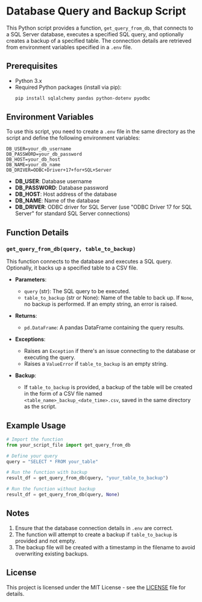 
# Database Query and Backup Script

This Python script provides a function, `get_query_from_db`, that connects to a SQL Server database, executes a specified SQL query, and optionally creates a backup of a specified table. The connection details are retrieved from environment variables specified in a `.env` file.

## Prerequisites

- Python 3.x
- Required Python packages (install via pip):
  ```bash
  pip install sqlalchemy pandas python-dotenv pyodbc
  ```

## Environment Variables

To use this script, you need to create a `.env` file in the same directory as the script and define the following environment variables:

```env
DB_USER=your_db_username
DB_PASSWORD=your_db_password
DB_HOST=your_db_host
DB_NAME=your_db_name
DB_DRIVER=ODBC+Driver+17+for+SQL+Server
```

- **DB_USER**: Database username
- **DB_PASSWORD**: Database password
- **DB_HOST**: Host address of the database
- **DB_NAME**: Name of the database
- **DB_DRIVER**: ODBC driver for SQL Server (use "ODBC Driver 17 for SQL Server" for standard SQL Server connections)

## Function Details

### `get_query_from_db(query, table_to_backup)`

This function connects to the database and executes a SQL query. Optionally, it backs up a specified table to a CSV file.

- **Parameters**:
  - `query` (str): The SQL query to be executed.
  - `table_to_backup` (str or None): Name of the table to back up. If `None`, no backup is performed. If an empty string, an error is raised.

- **Returns**:
  - `pd.DataFrame`: A pandas DataFrame containing the query results.

- **Exceptions**:
  - Raises an `Exception` if there's an issue connecting to the database or executing the query.
  - Raises a `ValueError` if `table_to_backup` is an empty string.

- **Backup**:
  - If `table_to_backup` is provided, a backup of the table will be created in the form of a CSV file named `<table_name>_backup_<date_time>.csv`, saved in the same directory as the script.

## Example Usage

```python
# Import the function
from your_script_file import get_query_from_db

# Define your query
query = "SELECT * FROM your_table"

# Run the function with backup
result_df = get_query_from_db(query, "your_table_to_backup")

# Run the function without backup
result_df = get_query_from_db(query, None)
```

## Notes

1. Ensure that the database connection details in `.env` are correct.
2. The function will attempt to create a backup if `table_to_backup` is provided and not empty.
3. The backup file will be created with a timestamp in the filename to avoid overwriting existing backups.

## License

This project is licensed under the MIT License - see the [LICENSE](LICENSE) file for details.
